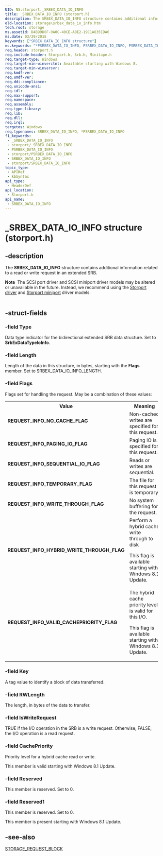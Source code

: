```yaml
---
UID: NS:storport._SRBEX_DATA_IO_INFO
title: _SRBEX_DATA_IO_INFO (storport.h)
description: The SRBEX_DATA_IO_INFO structure contains additional information related to a read or write request in an extended SRB.
old-location: storage\srbex_data_io_info.htm
tech.root: storage
ms.assetid: D4B99D6F-0A0C-49CE-A8E2-19C1A835EDA6
ms.date: 03/29/2018
keywords: ["SRBEX_DATA_IO_INFO structure"]
ms.keywords: "*PSRBEX_DATA_IO_INFO, PSRBEX_DATA_IO_INFO, PSRBEX_DATA_IO_INFO structure pointer [Storage Devices], REQUEST_INFO_HYBRID_WRITE_THROUGH_FLAG, REQUEST_INFO_NO_CACHE_FLAG, REQUEST_INFO_PAGING_IO_FLAG, REQUEST_INFO_SEQUENTIAL_IO_FLAG, REQUEST_INFO_TEMPORARY_FLAG, REQUEST_INFO_VALID_CACHEPRIORITY_FLAG, REQUEST_INFO_WRITE_THROUGH_FLAG, SRBEX_DATA_IO_INFO, SRBEX_DATA_IO_INFO structure [Storage Devices], _SRBEX_DATA_IO_INFO, storage.srbex_data_io_info, storport/PSRBEX_DATA_IO_INFO, storport/SRBEX_DATA_IO_INFO"
req.header: storport.h
req.include-header: Storport.h, Srb.h, Minitape.h
req.target-type: Windows
req.target-min-winverclnt: Available starting with Windows 8.
req.target-min-winversvr: 
req.kmdf-ver: 
req.umdf-ver: 
req.ddi-compliance: 
req.unicode-ansi: 
req.idl: 
req.max-support: 
req.namespace: 
req.assembly: 
req.type-library: 
req.lib: 
req.dll: 
req.irql: 
targetos: Windows
req.typenames: SRBEX_DATA_IO_INFO, *PSRBEX_DATA_IO_INFO
f1_keywords:
 - _SRBEX_DATA_IO_INFO
 - storport/_SRBEX_DATA_IO_INFO
 - PSRBEX_DATA_IO_INFO
 - storport/PSRBEX_DATA_IO_INFO
 - SRBEX_DATA_IO_INFO
 - storport/SRBEX_DATA_IO_INFO
topic_type:
 - APIRef
 - kbSyntax
api_type:
 - HeaderDef
api_location:
 - Storport.h
api_name:
 - SRBEX_DATA_IO_INFO
---
```


# _SRBEX_DATA_IO_INFO structure (storport.h)


## -description

The <b>SRBEX_DATA_IO_INFO</b> structure contains additional information related to a read or write request in an extended SRB.
<div class="alert"><b>Note</b>  The SCSI port driver and SCSI miniport driver models may be altered or unavailable in the future. Instead, we recommend using the <a href="/windows-hardware/drivers/storage/storport-driver">Storport driver</a> and <a href="/windows-hardware/drivers/storage/storport-miniport-drivers">Storport miniport</a> driver models.</div><div> </div>

## -struct-fields

### -field Type

Data type indicator for the bidirectional extended SRB data structure. Set to <b>SrbExDataTypeIoInfo</b>.

### -field Length

Length of the data in this structure, in bytes, starting with the <b>Flags</b> member. Set to SRBEX_DATA_IO_INFO_LENGTH.

### -field Flags

Flags set for handling the request. May be a combination of these values:

<table>
<tr>
<th>Value</th>
<th>Meaning</th>
</tr>
<tr>
<td width="40%"><a id="REQUEST_INFO_NO_CACHE_FLAG"></a><a id="request_info_no_cache_flag"></a><dl>
<dt><b>REQUEST_INFO_NO_CACHE_FLAG</b></dt>
</dl>
</td>
<td width="60%">
Non-cached writes are specified for this request.

</td>
</tr>
<tr>
<td width="40%"><a id="REQUEST_INFO_PAGING_IO_FLAG"></a><a id="request_info_paging_io_flag"></a><dl>
<dt><b>REQUEST_INFO_PAGING_IO_FLAG</b></dt>
</dl>
</td>
<td width="60%">
Paging IO is specified for this request.

</td>
</tr>
<tr>
<td width="40%"><a id="REQUEST_INFO_SEQUENTIAL_IO_FLAG"></a><a id="request_info_sequential_io_flag"></a><dl>
<dt><b>REQUEST_INFO_SEQUENTIAL_IO_FLAG</b></dt>
</dl>
</td>
<td width="60%">
Reads or writes are sequential.

</td>
</tr>
<tr>
<td width="40%"><a id="REQUEST_INFO_TEMPORARY_FLAG"></a><a id="request_info_temporary_flag"></a><dl>
<dt><b>REQUEST_INFO_TEMPORARY_FLAG</b></dt>
</dl>
</td>
<td width="60%">
The file for this request is temporary.

</td>
</tr>
<tr>
<td width="40%"><a id="REQUEST_INFO_WRITE_THROUGH_FLAG"></a><a id="request_info_write_through_flag"></a><dl>
<dt><b>REQUEST_INFO_WRITE_THROUGH_FLAG</b></dt>
</dl>
</td>
<td width="60%">
No system buffering for the request.

</td>
</tr>
<tr>
<td width="40%"><a id="REQUEST_INFO_HYBRID_WRITE_THROUGH_FLAG"></a><a id="request_info_hybrid_write_through_flag"></a><dl>
<dt><b>REQUEST_INFO_HYBRID_WRITE_THROUGH_FLAG</b></dt>
</dl>
</td>
<td width="60%">
Perform a hybrid cache write through to disk

This flag is available starting with Windows 8.1 Update.

</td>
</tr>
<tr>
<td width="40%"><a id="REQUEST_INFO_VALID_CACHEPRIORITY_FLAG"></a><a id="request_info_valid_cachepriority_flag"></a><dl>
<dt><b>REQUEST_INFO_VALID_CACHEPRIORITY_FLAG</b></dt>
</dl>
</td>
<td width="60%">
The hybrid cache priority level is valid for this I/O.

This flag is available starting with Windows 8.1 Update.

</td>
</tr>
</table>

### -field Key

A tag value to identify a block of data transferred.

### -field RWLength

The length, in bytes of the data to transfer.

### -field IsWriteRequest

TRUE if the I/O operation in the SRB is a write request. Otherwise, FALSE; the I/O operation is a read request.

### -field CachePriority

Priority level for a hybrid cache read or write.

This member is valid starting with Windows 8.1 Update.

### -field Reserved

This member is reserved. Set to 0.

### -field Reserved1

This member is reserved. Set to 0.

This member is present starting with Windows 8.1 Update.

## -see-also

<a href="/windows-hardware/drivers/ddi/srb/ns-srb-_storage_request_block">STORAGE_REQUEST_BLOCK</a>